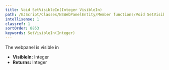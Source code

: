 ```yaml
---
title: Void SetVisibleIn(Integer VisibleIn)
path: /EJScript/Classes/NSWebPanelEntity/Member functions/Void SetVisibleIn(Integer p_0)
intellisense: 1
classref: 1
sortOrder: 8853
keywords: SetVisibleIn(Integer)
---
```



The webpanel is visible in



* **VisibleIn:** Integer
* **Returns:** Integer


